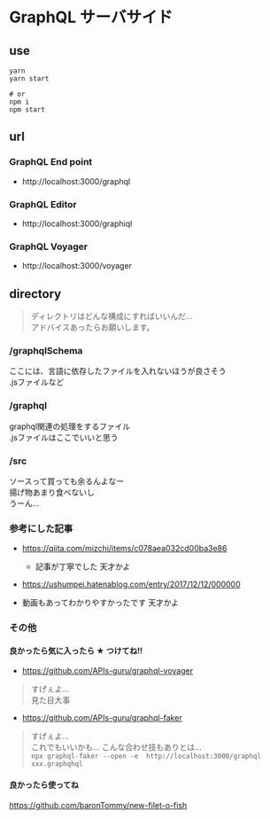 # GraphQL サーバサイド

## use

```
yarn
yarn start

# or
npm i
npm start
```

## url

### GraphQL End point
- http://localhost:3000/graphql

### GraphQL Editor
- http://localhost:3000/graphiql

### GraphQL Voyager
- http://localhost:3000/voyager

## directory
> ディレクトリはどんな構成にすればいいんだ...  
> アドバイスあったらお願いします。

### /graphqlSchema
ここには、言語に依存したファイルを入れないほうが良さそう  
.jsファイルなど

### /graphql
graphql関連の処理をするファイル  
.jsファイルはここでいいと思う

### /src
ソースって買っても余るんよなー  
揚げ物あまり食べないし  
うーん...


### 参考にした記事
- https://qiita.com/mizchi/items/c078aea032cd00ba3e86
  - 記事が丁寧でした 天才かよ

- https://ushumpei.hatenablog.com/entry/2017/12/12/000000
 - 動画もあってわかりやすかったです 天才かよ


### その他
#### 良かったら気に入ったら **★** つけてね!!

- https://github.com/APIs-guru/graphql-voyager
> すげぇよ...  
> 見た目大事
 

- https://github.com/APIs-guru/graphql-faker
> すげぇよ...  
> これでもいいかも... こんな合わせ技もありとは...  
> `npx graphql-faker --open -e  http://localhost:3000/graphql xxx.graphqhql`

#### 良かったら使ってね
https://github.com/baronTommy/new-filet-o-fish
